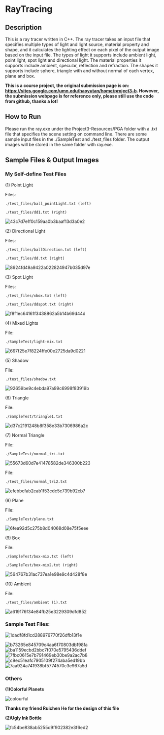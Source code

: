 # RayTracing

## Description

This is a ray tracer written in C++. The ray tracer takes an input file that specifies multiple types of light and light source, material property and shape, and it calculates the lighting effect on each pixel of the output image based on the input file. The types of light it supports include ambient light, point light, spot light and directional light. The material properties it supports include ambient, specular, reflection and refraction. The shapes it supports include sphere, triangle with and without normal of each vertex, plane and box.

**This is a course project, the original submission page is on: https://sites.google.com/umn.edu/haoyutan/home/project3-b. However, the submission webpage is for reference only, please still use the code from github, thanks a lot!**

## How to Run

Please run the ray.exe under the Project3-Resources/PGA folder with a .txt file that specifies the scene setting on command line. There are some sample input files in the ./SampleTest and ./test_files folder. The output images will be stored in the same folder with ray.exe.

## Sample Files & Output Images

### My Self-define Test Files

(1) Point Light

Files:

    ./test_files/ball_pointLight.txt (left)

    ./test_files/dd1.txt (right)

![43c7d7e1f0c159aa0b3baaf13d3a0e2](https://user-images.githubusercontent.com/35856355/139576198-a88813fc-d975-4f21-9219-f94a7a024985.png)

(2) Directional Light

Files:

    ./test_files/ballDirection.txt (left)

    ./test_files/dd.txt (right)

![8924fd49a9422a022824947b035d97e](https://user-images.githubusercontent.com/35856355/139576268-d87f09c8-2b90-4fd9-9cce-58ff1b8570b6.png)

(3) Spot Light

Files:

    ./test_files/xbox.txt (left)
    
    ./test_files/ddspot.txt (right)
    
![f8f1ec64161f3438862a5b14b69d44d](https://user-images.githubusercontent.com/35856355/139576368-3d31b577-0c97-4592-878b-4f65ce3b17af.png)

(4) Mixed Lights

File:
  
    ./SampleTest/light-mix.txt

![697f25e7f8224ffe00e2725da9d0221](https://user-images.githubusercontent.com/35856355/139576422-4547a622-d30b-48ac-ad0c-1cd8e62dbc76.png)

(5) Shadow

File:
    
    ./test_files/shadow.txt
    
![92659be9c4ebda97a99c6998f83919b](https://user-images.githubusercontent.com/35856355/139576442-2ce14b19-f394-4e08-982f-56bcc34b2a90.png)

(6) Triangle

File:

    ./SampleTest/triangle1.txt
    
![d37c2191248b8f358e33b7306986a2c](https://user-images.githubusercontent.com/35856355/139576533-e0b74f65-6c61-42ec-aa89-d4a1e7805fd7.png)

(7) Normal Triangle

File:

    ./SampleTest/normal_tri.txt
    
![55673d60d7e41478582de346300b223](https://user-images.githubusercontent.com/35856355/139576597-25356f84-762a-4023-86de-5ca607389c22.png)

File:

    ./test_files/normal_tri2.txt

![efebbcfab2cab1f53cdc5c739b92cb7](https://user-images.githubusercontent.com/35856355/139576848-64f4cf37-ddd9-4d59-b623-fbbc60442e71.png)


(8) Plane

File:

    ./SampleTest/plane.txt

![6fea92d5c275b8d04068d08e75f5eee](https://user-images.githubusercontent.com/35856355/139576687-d028bf9b-1ed6-468b-9b4f-5912c0717c7d.png)

(9) Box

File:

    ./SampleTest/box-mix.txt (left)
    
    ./SampleTest/box-mix2.txt (right)
    
![564767b31ac737ea1e98e9c4d428f8e](https://user-images.githubusercontent.com/35856355/139576738-3504da86-2130-4f1c-a8dd-d8a4a13cb940.png)

(10) Ambient

File:

    ./test_files/ambient (1).txt
    
![a619176f34e84fb25e3229309dfd852](https://user-images.githubusercontent.com/35856355/139576815-ce144459-a411-4b42-b6bd-7eec0cd931b9.png)

### Sample Test Files:
![1dadf8fd1cd288976770f26dfb13f1e](https://user-images.githubusercontent.com/35856355/139577028-c38a7818-b202-4193-bd0c-2603d08bf3cd.png)

![b73265e845709c4aa6f70803db198fa](https://user-images.githubusercontent.com/35856355/139577030-d1bae543-d6b6-4b4a-a9c1-02fe192486b8.png)
![ba1159ecbd2bbc7f070e5795436ddef](https://user-images.githubusercontent.com/35856355/139577034-6433c4df-c4e0-4595-95e1-8760bc5b2703.png)
![7fbc0615e7b791469eb30be9a2ac7b8](https://user-images.githubusercontent.com/35856355/139577040-24153743-2e46-4567-b933-c03475e73b36.png)
![c9ec51eafc7905109f274aba5ed19bb](https://user-images.githubusercontent.com/35856355/139577086-d211c8e1-fc75-437f-afaa-cf086ddbf546.png)
![7aa924a741938bf5774570c3e967a5d](https://user-images.githubusercontent.com/35856355/139577089-b40e3aea-808e-4f05-a281-0f55c9dde858.png)

### Others

**(1)Colorful Planets**

![colourful](https://user-images.githubusercontent.com/35856355/139577187-a51d7eac-34f3-4c44-9076-195639071f2a.png)

**Thanks my friend Ruichen He for the design of this file**

**(2)Ugly Ink Bottle**

![fc54be838ab5255d9f902382e3f6ed2](https://user-images.githubusercontent.com/35856355/139577292-741a6b65-535b-46f8-a9a6-5dd161596764.png)


